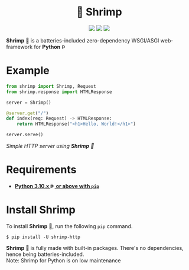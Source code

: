 <!-- MIT LICENSE -->
<!--
MIT License

Copyright (c) 2023-present duccybaka

Permission is hereby granted, free of charge, to any person obtaining a copy
of this software and associated documentation files (the "Software"), to deal
in the Software without restriction, including without limitation the rights
to use, copy, modify, merge, publish, distribute, sublicense, and/or sell
copies of the Software, and to permit persons to whom the Software is
furnished to do so, subject to the following conditions:

The above copyright notice and this permission notice shall be included in all
copies or substantial portions of the Software.

THE SOFTWARE IS PROVIDED "AS IS", WITHOUT WARRANTY OF ANY KIND, EXPRESS OR
IMPLIED, INCLUDING BUT NOT LIMITED TO THE WARRANTIES OF MERCHANTABILITY,
FITNESS FOR A PARTICULAR PURPOSE AND NONINFRINGEMENT. IN NO EVENT SHALL THE
AUTHORS OR COPYRIGHT HOLDERS BE LIABLE FOR ANY CLAIM, DAMAGES OR OTHER
LIABILITY, WHETHER IN AN ACTION OF CONTRACT, TORT OR OTHERWISE, ARISING FROM,
OUT OF OR IN CONNECTION WITH THE SOFTWARE OR THE USE OR OTHER DEALINGS IN THE
SOFTWARE.

-->

<div align="center">
<h1>🦐 Shrimp</h1>
<a href="#install-shrimp"><img src="https://img.shields.io/badge/Batteries_🔋-Included-yellow?labelColor=000000&style=for-the-badge"></a> <a href="#requirements"><img src="https://img.shields.io/badge/Python-3.10+-FFD43B?labelColor=306998&style=for-the-badge&logo=python&logoColor=white"></a> <a href="LICENSE"><img src="https://img.shields.io/badge/License-MIT-green?style=for-the-badge"></a>
</div>

**Shrimp** 🦐 is a batteries-included zero-dependency WSGI/ASGI web-framework for **Python** <img src="https://python.org/favicon.ico" alt="Python" height="12">

# Example

```py
from shrimp import Shrimp, Request
from shrimp.response import HTMLResponse

server = Shrimp()

@server.get("/")
def index(req: Request) -> HTMLResponse:
    return HTMLResponse("<h1>Hello, World!</h1>")

server.serve()
```

_Simple HTTP server using **Shrimp** 🦐_

# Requirements

- [**Python 3.10.x <img src="https://python.org/favicon.ico" alt="Python" height="12"> or above with `pip`**](https://python.org)

# Install Shrimp

To install **Shrimp** 🦐, run the following `pip` command.

```
$ pip install -U shrimp-http
```

**Shrimp** 🦐 is fully made with built-in packages. There's no dependencies, hence being batteries-included.  
Note: Shrimp for Python is on low maintenance
